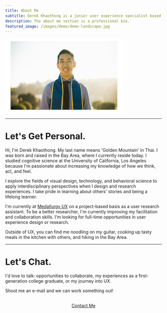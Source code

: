 ```yaml
---
title: About Me
subtitle: Derek Khaothong is a junior user experience specialist based in the SF Bay Area.
description: The about me section is a professional bio.
featured_image: /images/demo/demo-landscape.jpg
---
```


<img src="/images/Self.png" alt="Self"  width="75%" height="75%" />


---

# Let's Get Personal.

Hi, I'm Derek Khaothong. My last name means 'Golden Mountain' in Thai.
I was born and raised in the Bay Area, where I currently reside today. I studied cognitive science at the University of California, Los Angeles because I'm passionate about increasing my knowledge of how we think, act, and feel.


I explore the fields of visual design, technology, and behavioral science to apply interdisciplinary perspectives when I design and research experiences. I take pride in learning about others' stories and being a lifelong learner.


I'm currently at [Medallurgy UX](http://medallurgy.com) on a project-based basis as a user research assistant. To be a better researcher, I'm currently improving my facilitation and collaboration skills. I'm looking for full-time opportunities in user experience design or research.


Outside of UX, you can find me noodling on my guitar, cooking up tasty meals in the kitchen with others, and hiking in the Bay Area. 


---

# Let's Chat.

I'd love to talk: opportunities to collaborate, my experiences as a first-generation college graduate, or my journey into UX.


Shoot me an e-mail and we can work something out!  


 <br> 
<div style="text-align:center;">
    <a href="mailto:dkhaothong@ucla.edu" class="button button--large">Contact Me</a>
</div>
